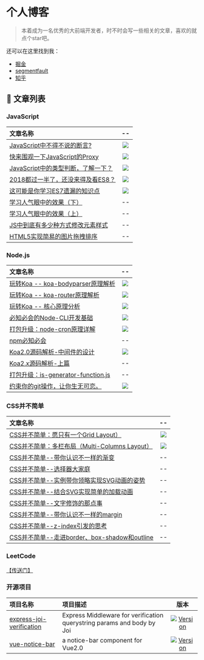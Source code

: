 # 个人博客

> 本着成为一名优秀的大前端开发者，时不时会写一些相关的文章，喜欢的就点个star吧。

  还可以在这里找到我：

  - [掘金](https://juejin.im/user/57c5ae26c4c9710061a1defc)
  - [segmentfault](https://segmentfault.com/u/daiqingyun)
  - [知乎](https://www.zhihu.com/people/dai-qing-yun-58/activities)

## 🎉 文章列表

### JavaScript

| 文章名称  | -- |
| :------------------------------------------------------------------------------- | :---: |
| [JavaScript中不得不说的断言?](https://github.com/15751165579/Blog/issues/17) | [![](https://badge.juejin.im/entry/5b1684676fb9a01e6c0b391d/likes.svg?style=plastic)](https://juejin.im/post/5b1683bee51d4506d73f176b) |
| [快来围观一下JavaScript的Proxy](https://github.com/15751165579/Blog/issues/16)  | [![](https://badge.juejin.im/entry/5b0938166fb9a07ac23b3118/likes.svg?style=plastic)](https://juejin.im/post/5b09234d6fb9a07acf569905) |
| [JavaScript中的类型判断，了解一下？](https://github.com/15751165579/Blog/issues/15) | [![](https://badge.juejin.im/entry/5b055559f265da0b7e0ca334/likes.svg?style=plastic)](https://juejin.im/post/5b0554c86fb9a07acb3d3ddc) |
| [2018都过一半了，还没来得及看ES8？](https://github.com/15751165579/Blog/issues/14) | [![](https://badge.juejin.im/entry/5af56e1c6fb9a07aae153cc9/likes.svg?style=plastic)](https://juejin.im/post/5af564cff265da0b7c07552f) |
| [这可能是你学习ES7遗漏的知识点](https://github.com/15751165579/Blog/issues/13) | [![](https://badge.juejin.im/entry/5adc3a336fb9a07aa349d6f2/likes.svg?style=plastic)](https://juejin.im/post/5adc38c0f265da0ba17c179f) |
| [学习人气眼中的效果（下）](https://github.com/15751165579/Blog/issues/10) | -- |
| [学习人气眼中的效果（上）](https://github.com/15751165579/Blog/issues/9) | -- |
| [JS中到底有多少种方式修改元素样式](https://github.com/15751165579/Blog/issues/6) | -- |
| [HTML5实现简易的图片拖拽排序](https://github.com/15751165579/Blog/issues/5) | -- |

### Node.js

| 文章名称 | -- |
| :--------------------------------------------------------------------------- | :---: |
| [玩转Koa -- koa-bodyparser原理解析](https://juejin.im/post/5c3de636f265da6179750d2b) | [![](https://badge.juejin.im/entry/5c3e8a40f265da61542ddb0c/likes.svg?style=plastic)](https://juejin.im/post/5c3de636f265da6179750d2b) |
| [玩转Koa -- koa-router原理解析](https://juejin.im/post/5c24c3b9e51d45538150f3ab) | [![](https://badge.juejin.im/entry/5c24d27e518825644e6244d1/likes.svg?style=plastic)](https://juejin.im/post/5c24c3b9e51d45538150f3ab) |
| [玩转Koa -- 核心原理分析](https://juejin.im/post/5c1631eff265da615f772b59) | [![](https://badge.juejin.im/entry/5c1641e66fb9a049eb3bd461/likes.svg?style=flat)](https://juejin.im/post/5c1631eff265da615f772b59) |
| [必知必会的Node-CLI开发基础](https://github.com/15751165579/Blog/issues/26) | [![](https://badge.juejin.im/entry/5bc49aba6fb9a05d035c0591/likes.svg?style=plastic)](https://juejin.im/post/5bc496196fb9a05d0f170694) |
| [打包升级：node-cron原理详解](https://github.com/15751165579/Blog/issues/25) | [![](https://badge.juejin.im/entry/5bbe329c5188255c36333ff9/likes.svg?style=plastic)](https://juejin.im/post/5bbe213e5188255c4834d440) |
| [npm必知必会](https://github.com/15751165579/Blog/issues/22) | -- |
| [Koa2.0源码解析-中间件的设计](https://github.com/15751165579/Blog/issues/21) | [![](https://badge.juejin.im/entry/5b4f70ed5188251af121e2bb/likes.svg?style=plastic)](https://juejin.im/post/5b48d35f5188251aae328dd2) |
| [Koa2.x源码解析-上篇](https://github.com/15751165579/Blog/issues/20) | -- |
| [打包升级：is-generator-function.js](https://github.com/15751165579/Blog/issues/19) | -- |
| [约束你的git操作，让你生无可恋。](https://github.com/15751165579/Blog/issues/18) | [![](https://badge.juejin.im/entry/5b44ed06f265da0f65236eec/likes.svg?style=plastic)](https://juejin.im/post/5b44d0cc5188251aa0162abe) |

### CSS并不简单

| 文章名称 | -- |
| :--------------------------------------------------------------------------- | :---: |
| [CSS并不简单：愿只有一个Grid Layout）](https://juejin.im/post/5bafb20f518825573058337d) | [![](https://badge.juejin.im/entry/5bafb2b6e51d450e7a250223/likes.svg?style=plastic)](https://juejin.im/post/5bafb20f518825573058337d) |
| [CSS并不简单：多栏布局（Multi-Columns Layout）](https://github.com/15751165579/Blog/issues/23) | [![](https://badge.juejin.im/entry/5ba272b0e51d450e79036a4d/likes.svg?style=plastic)](https://juejin.im/post/5af2b9926fb9a07aa34a3fbd) |
| [CSS并不简单--带你认识不一样的渐变](https://github.com/15751165579/Blog/issues/12) | -- |
| [CSS并不简单--选择器大家庭](https://github.com/15751165579/Blog/issues/11) | -- |
| [CSS并不简单--实例带你领略实现SVG动画的姿势](https://github.com/15751165579/Blog/issues/8) | -- |
| [CSS并不简单--结合SVG实现简单的加载动画](https://github.com/15751165579/Blog/issues/7) | -- |
| [CSS并不简单--文字修饰的那点事](https://github.com/15751165579/Blog/issues/4) | -- |
| [CSS并不简单--带你认识不一样的margin](https://github.com/15751165579/Blog/issues/3) | -- |
| [CSS并不简单--z-index引发的思考](https://github.com/15751165579/Blog/issues/2) | -- |
| [CSS并不简单--走进border、box-shadow和outline](https://github.com/15751165579/Blog/issues/1) | -- |


### LeetCode

  [【传送门】](https://github.com/15751165579/LeetCode)

### 开源项目

| 项目名称 | 项目描述 | 版本 |
| :--- | :--------------------------------------------------------------------------- | :---: |
| [express-joi-verification](https://github.com/15751165579/express-joi-verification) | Express Middleware for verification querystring params and body by Joi | <a href="https://www.npmjs.com/package/express-joi-verification"><img src="https://img.shields.io/npm/v/express-joi-verification.svg" alt="Version"></a> |
| [vue-notice-bar](https://github.com/15751165579/vue-notice-bar) | a notice-bar component for Vue2.0 | <a href="https://www.npmjs.com/package/vue-notice-bar"><img src="https://img.shields.io/npm/v/vue-notice-bar.svg" alt="Version"></a> |
